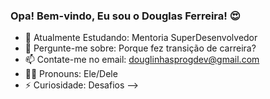 ### Opa! Bem-vindo, Eu sou o Douglas Ferreira! 😍

- 🌱 Atualmente Estudando: Mentoria SuperDesenvolvedor
- 💬 Pergunte-me sobre: Porque fez transição de carreira?
- 📫 Contate-me no email: douglinhasprogdev@gmail.com
- 🎃🦁 Pronouns: Ele/Dele
- ⚡ Curiosidade: Desafios
-->
